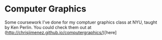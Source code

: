 Computer Graphics
=======
Some coursework I've done for my comptuer graphics class at NYU, taught by Ken Perlin. You could check them out at (http://chrisjimenez.github.io/computergraphics/)[here]
